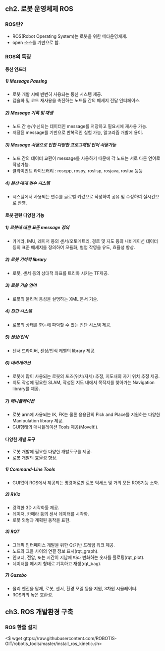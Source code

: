 ## ch2. 로봇 운영체제 ROS

### ROS란?
* ROS(Robot Operating System)는 로봇을 위한 메타운영체제.
* open 소스를 기반으로 함.

### ROS의 특징
#### 통신 인프라
##### 1) Message Passing
  * 로봇 개발 시에 빈번히 사용되는 통신 시스템 제공.
  * 캡슐화 및 코드 재사용을 촉진하는 노드들 간의 메세지 전달 인터페이스.
##### 2) Message 기록 및 재생
  * 노드 간 송/수신되는 데이터인 message를 저장하고 필요시에 재사용 가능.
  * 저장된 message를 기반으로 반복적인 실험 가능, 알고리즘 개발에 용이.
##### 3) Message 사용으로 인한 다양한 프로그래밍 언어 사용가능
  * 노드 간의 데이터 교환이 message를 사용하기 때문에 각 노드는 서로 다른 언어로 작성가능. 
  * 클라이언트 라이브러리 : roscpp, rospy, roslisp, rosjava, roslua 등등
##### 4) 분산 매개 변수 시스템
  * 시스템에서 사용되는 변수를 글로벌 키값으로 작성하여 공유 및 수정하여 실시간으로 반영.

#### 로봇 관련 다양한 기능
##### 1) 로봇에 대한 표준 message 정의
  * 카메라, IMU, 레이저 등의 센서/오토메트리, 경로 및 지도 등의 내비게이션 데이터 등의
    표준 메세지를 정의하여 모듈화, 협업 작영을 유도, 효율성 향상.
##### 2) 로봇 기하학 library
  * 로봇, 센서 등의 상대적 좌표를 트리화 시키는 TF제공.
##### 3) 로봇 기술 언어
  * 로봇의 물리적 틍성을 설명하는 XML 문서 기술.
##### 4) 진단 시스템
  * 로봇의 상태를 한눈에 파악할 수 있는 진단 시스템 제공.
##### 5) 센싱/인식
  * 센서 드라이버, 센싱/인식 레벨의 library 제공.
##### 6) 내비게이션
  * 로봇에 많이 사용되는 로봇의 포즈(위치/자세) 추정, 지도내의 자기 위치 추정 제공.
  * 지도 작성에 필요한 SLAM, 작성된 지도 내에서 목적지를 찾아가는 Navigation library를 제공.
##### 7) 매니퓰레이션
  * 로봇 arm에 사용되는 IK, FK는 물론 응용단의 Pick and Place를 지원하는 다양한 Manipulation library 제공.
  * GUI형태의 매니퓰레이션 Tools 제공(MoveIt!).

#### 다양한 개발 도구
* 로봇 개발에 필요한 다양한 개발도구를 제공.
* 로봇 개발의 효율성 향상.
##### 1) Command-Line Tools
  * GUI없이 ROS에서 제공되는 명령어로만 로봇 억세스 및 거의 모든 ROS기능 소화.
##### 2) RViz
  * 강력한 3D 시각화툴 제공.
  * 레이저, 카메라 등의 센서 데이터를 시각화.
  * 로봇 외형과 계획된 동작을 표현.
##### 3) RQT
  * 그래픽 인터페이스 개발을 위한 Qt기반 프레임 워크 제공.
  * 노드와 그들 사이의 연결 정보 표시(rqt_graph).
  * 인코더, 전압, 또는 시간이 지남에 따라 변화하는 숫자를 플로팅(rqt_plot).
  * 데이터를 메시지 형태로 기록하고 재생(rqt_bag).
##### 7) Gazebo
  * 물리 엔진을 탑재, 로봇, 센서, 환경 모델 등을 지원, 3차원 시뮬레이터.
  * ROS와의 높은 호환성.

## ch3. ROS 개발환경 구축
### ROS 한줄 설치
<$ wget gttps://raw.githubusercontent.com/ROBOTIS-GIT/robotis_tools/master/install_ros_kinetic.sh>

